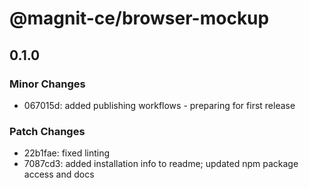 # @magnit-ce/browser-mockup

## 0.1.0

### Minor Changes

- 067015d: added publishing workflows - preparing for first release

### Patch Changes

- 22b1fae: fixed linting
- 7087cd3: added installation info to readme; updated npm package access and docs
